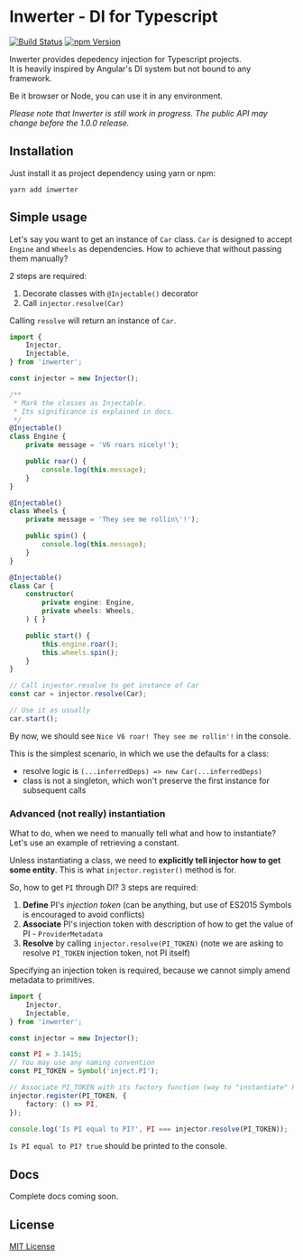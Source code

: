 # Inwerter - DI for Typescript
[![Build Status](https://travis-ci.org/dulowski-marek/inwerter.svg?branch=master)](https://travis-ci.org/dulowski-marek/inwerter)
[![npm Version](https://badgen.net/npm/v/inwerter)](https://www.npmjs.com/package/inwerter)

Inwerter provides depedency injection for Typescript projects.  
It is heavily inspired by Angular's DI system but not bound to any framework.

Be it browser or Node, you can use it in any environment.

*Please note that Inwerter is still work in progress.
The public API may change before the 1.0.0 release.*

## Installation
Just install it as project dependency using yarn or npm:
```
yarn add inwerter
```

## Simple usage
Let's say you want to get an instance of `Car` class.
`Car` is designed to accept `Engine` and `Wheels` as dependencies.
How to achieve that without passing them manually?

2 steps are required:
1. Decorate classes with `@Injectable()` decorator
2. Call `injector.resolve(Car)`

Calling `resolve` will return an instance of `Car`.

```typescript
import {
    Injector,
    Injectable,
} from 'inwerter';

const injector = new Injector();

/**
 * Mark the classes as Injectable.
 * Its significance is explained in docs.
 */
@Injectable()
class Engine {
    private message = 'V6 roars nicely!');

    public roar() {
        console.log(this.message);
    }
}

@Injectable()
class Wheels {
    private message = 'They see me rollin\'!');

    public spin() {
        console.log(this.message);
    }
}

@Injectable()
class Car {
    constructor(
        private engine: Engine,
        private wheels: Wheels,
    ) { }

    public start() {
        this.engine.roar();
        this.wheels.spin();
    }
}

// Call injector.resolve to get instance of Car
const car = injector.resolve(Car);

// Use it as usually
car.start();
```
By now, we should see `Nice V6 roar! They see me rollin'!` in the console.  

This is the simplest scenario, in which we use the defaults for a class:
- resolve logic is `(...inferredDeps) => new Car(...inferredDeps)`
- class is not a singleton, which won't preserve the first instance for subsequent calls

### Advanced (not really) instantiation
What to do, when we need to manually tell what and how to instantiate?  
Let's use an example of retrieving a constant.  

Unless instantiating a class, we need to **explicitly tell injector how to get some entity**.
This is what `injector.register()` method is for.

So, how to get `PI` through DI? 3 steps are required:

1. **Define** PI's *injection token* (can be anything, but use of ES2015 Symbols is encouraged to avoid conflicts)
2. **Associate** PI's injection token with description of how to get the value of PI - `ProviderMetadata`
3. **Resolve** by calling `injector.resolve(PI_TOKEN)` (note we are asking to resolve `PI_TOKEN` injection token, not PI itself)

Specifying an injection token is required, because we cannot simply amend metadata
to primitives.

```typescript
import {
    Injector,
    Injectable,
} from 'inwerter';

const injector = new Injector();

const PI = 3.1415;
// You may use any naming convention
const PI_TOKEN = Symbol('inject.PI');

// Associate PI_TOKEN with its factory function (way to "instantiate" PI)
injector.register(PI_TOKEN, {
    factory: () => PI,
});

console.log('Is PI equal to PI?', PI === injector.resolve(PI_TOKEN));
```
`Is PI equal to PI? true` should be printed to the console.

## Docs
Complete docs coming soon.

## License
[MIT License](./LICENSE)
